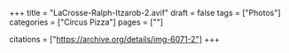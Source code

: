 +++
title = "LaCrosse-Ralph-Itzarob-2.avif"
draft = false
tags = ["Photos"]
categories = ["Circus Pizza"]
pages = [""]

citations = ["https://archive.org/details/img-6071-2"]
+++
